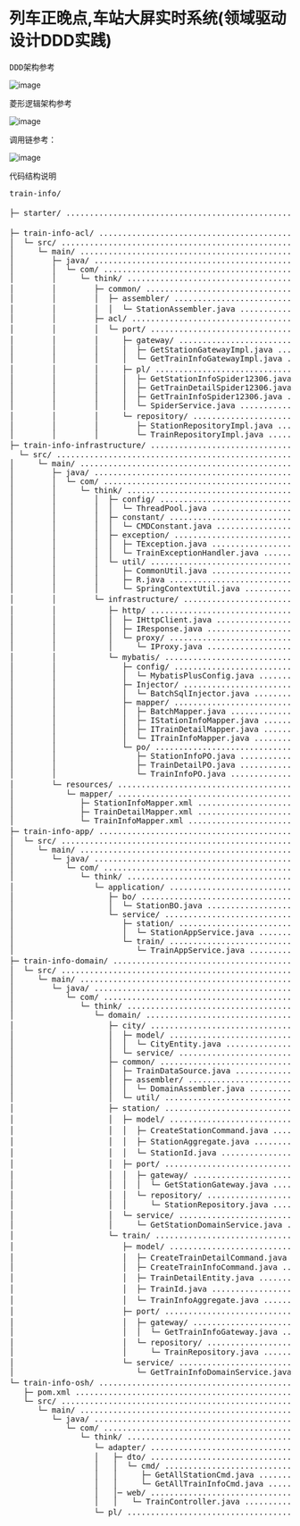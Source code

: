 # 列车正晚点,车站大屏实时系统(领域驱动设计DDD实践)

<pre>
DDD架构参考
</pre>
![image](https://user-images.githubusercontent.com/13362524/178436883-5f1a02e1-7093-40e3-9fa1-46589d010502.png)


<pre>
菱形逻辑架构参考
</pre>

![image](https://user-images.githubusercontent.com/13362524/176121875-f306b547-e157-4717-aa47-d7ba78d191e7.png)
<pre>
调用链参考：
</pre>
![image](https://user-images.githubusercontent.com/13362524/176122143-773e7ba8-b6a0-43bb-b5ef-3a5682481c1b.png)


代码结构说明

<!-- DIRSTRUCTURE_START_MARKER -->
<pre>
train-info/

├─ starter/ .................................................. 启动类

├─ train-info-acl/ ........................................... 菱形架构南向网关
│  └─ src/ ................................................... 
│     └─ main/ ............................................... 
│        ├─ java/ ............................................ 
│        │  └─ com/ .......................................... 
│        │     └─ think/ ..................................... 
│        │        ├─ common/ ................................. 通用工具
│        │        │  ├─ assembler/ ........................... 
│        │        │  │  └─ StationAssembler.java ............. 转换工具
│        │        ├─ acl/ .................................... 
│        │        │  └─ port/ ................................ 南向网关port实现
│        │        │     ├─ gateway/ .......................... 外部服务实现
│        │        │     │  ├─ GetStationGatewayImpl.java ..... 
│        │        │     │  └─ GetTrainInfoGatewayImpl.java ... 
│        │        │     ├─ pl/ ............................... 南向网关防腐层
│        │        │     │  ├─ GetStationInfoSpider12306.java . 
│        │        │     │  ├─ GetTrainDetailSpider12306.java . 
│        │        │     │  ├─ GetTrainInfoSpider12306.java ... 
│        │        │     │  └─ SpiderService.java ............. 
│        │        │     └─ repository/ ....................... 资源库实现
│        │        │        ├─ StationRepositoryImpl.java ..... 
│        │        │        └─ TrainRepositoryImpl.java ....... 
├─ train-info-infrastructure/ ................................. 基础设施层
  └─ src/ ................................................... 
│     └─ main/ ............................................... 
│        ├─ java/ ............................................ 
│        │  └─ com/ .......................................... 
│        │     └─ think/ ..................................... 
│        │        │  ├─ config/ .............................. 
│        │        │  │  └─ ThreadPool.java ................... 
│        │        │  ├─ constant/ ............................ 
│        │        │  │  └─ CMDConstant.java .................. 
│        │        │  ├─ exception/ ........................... 
│        │        │  │  ├─ TException.java ................... 
│        │        │  │  └─ TrainExceptionHandler.java ........ 
│        │        │  └─ util/ ................................ 
│        │        │     ├─ CommonUtil.java ................... 
│        │        │     ├─ R.java ............................ 
│        │        │     └─ SpringContextUtil.java ............ 
│        │        └─ infrastructure/ ......................... 具体技术实现
│        │           ├─ http/ ................................ http实现
│        │           │  ├─ IHttpClient.java .................. 
│        │           │  ├─ IResponse.java .................... 
│        │           │  └─ proxy/ ............................ 
│        │           │     └─ IProxy.java .................... 
│        │           └─ mybatis/ ............................. ORM实现
│        │              ├─ config/ ........................... 
│        │              │  └─ MybatisPlusConfig.java ......... 
│        │              ├─ Injector/ ......................... 
│        │              │  └─ BatchSqlInjector.java .......... 
│        │              ├─ mapper/ ........................... 
│        │              │  ├─ BatchMapper.java ............... 
│        │              │  ├─ IStationInfoMapper.java ........ 
│        │              │  ├─ ITrainDetailMapper.java ........ 
│        │              │  └─ ITrainInfoMapper.java .......... 
│        │              └─ po/ ............................... 
│        │                 ├─ StationInfoPO.java ............. 
│        │                 ├─ TrainDetailPO.java ............. 
│        │                 └─ TrainInfoPO.java ............... 
│        └─ resources/ ....................................... 配置文件
│           └─ mapper/ ....................................... 
│              ├─ StationInfoMapper.xml ...................... 
│              ├─ TrainDetailMapper.xml ...................... 
│              └─ TrainInfoMapper.xml ........................ 
├─ train-info-app/ ........................................... 本地北向网关(local+app应用层)
│  └─ src/ ................................................... 
│     └─ main/ ............................................... 
│        └─ java/ ............................................ 
│           └─ com/ .......................................... 
│              └─ think/ ..................................... 
│                 └─ application/ ............................ 业务层(流程编排)
│                    ├─ bo/ .................................. 
│                    │  └─ StationBO.java .................... 
│                    └─ service/ ............................. 
│                       ├─ station/ .......................... 
│                       │  └─ StationAppService.java ......... 
│                       └─ train/ ............................ 
│                          └─ TrainAppService.java ........... 
├─ train-info-domain/ ........................................ 菱形架构领域层
│  └─ src/ ................................................... 
│     └─ main/ ............................................... 
│        └─ java/ ............................................ 
│           └─ com/ .......................................... 
│              └─ think/ ..................................... 
│                 └─ domain/ ................................. 
│                    ├─ city/ ................................ 城市限界上下文
│                    │  ├─ model/ ............................ 
│                    │  │  └─ CityEntity.java ................ 
│                    │  └─ service/ .......................... 
│                    ├─ common/ .............................. 
│                    │  ├─ TrainDataSource.java .............. 
│                    │  ├─ assembler/ ........................ 
│                    │  │  └─ DomainAssembler.java ........... 
│                    │  └─ util/ ............................. 
│                    ├─ station/ ............................. 车站限界上下文
│                    │  ├─ model/ ............................ 车站领域模型
│                    │  │  ├─ CreateStationCommand.java ...... 创建聚合根command
│                    │  │  ├─ StationAggregate.java .......... 车站聚合根(领域行为+工厂)
│                    │  │  └─ StationId.java ................. 车站唯一标识(Domain Primitive)
│                    │  ├─ port/ ............................. 领域port适配
│                    │  │  ├─ gateway/ ....................... 三方服务接口
│                    │  │  │  └─ GetStationGateway.java ...... 
│                    │  │  └─ repository/ .................... 资源库接口
│                    │  │     └─ StationRepository.java ...... 
│                    │  └─ service/ .......................... 领域服务(不属于聚合根的领域服务，限界上下文协调领域服务)
│                    │     └─ GetStationDomainService.java ... 
│                    └─ train/ ............................... 车次限界上下文
│                       ├─ model/ ............................ 车次领域模型
│                       │  ├─ CreateTrainDetailCommand.java .. 创建聚合根command
│                       │  ├─ CreateTrainInfoCommand.java .... 
│                       │  ├─ TrainDetailEntity.java ......... 车次运行区间信息
│                       │  ├─ TrainId.java ................... 车次唯一标识(Domain Primitive)
│                       │  └─ TrainInfoAggregate.java ........ 车次信息聚合根(领域行为+工厂)
│                       ├─ port/ ............................. 领域port适配
│                       │  ├─ gateway/ ....................... 三方服务接口
│                       │  │  └─ GetTrainInfoGateway.java .... 
│                       │  └─ repository/ .................... 资源库接口
│                       │     └─ TrainRepository.java ........ 
│                       └─ service/ .......................... 领域服务
│                          └─ GetTrainInfoDomainService.java . 
└─ train-info-osh/ ........................................... 菱形架构远程北向网关
   ├─ pom.xml ................................................ 
   └─ src/ ................................................... 
      └─ main/ ............................................... 
         └─ java/ ............................................ 
            └─ com/ .......................................... 
               └─ think/ ..................................... 
                  └─ adapter/ ................................ 网关适配器(web,RPC,MQ)
                  │   ├─ dto/ ................................. 
                  │   │  └─ cmd/ .............................. 
                  │   │     ├─ GetAllStationCmd.java .......... 
                  │   │     └─ GetAllTrainInfoCmd.java ........ 
                  │   │─ web/ ................................. 
                  │   │   └─ TrainController.java .............
                  └─ pl/ ...................................... 北向网关防腐层(PL+业务防腐)   
</pre>
<!-- DIRSTRUCTURE_END_MARKER -->





